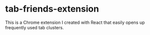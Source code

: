 # tab-friends-extension
This is a Chrome extension I created with React that easily opens up frequently used tab clusters.
